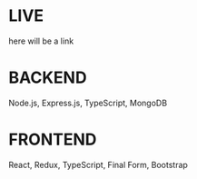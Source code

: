 # LIVE

here will be a link

# BACKEND

Node.js, Express.js, TypeScript, MongoDB

# FRONTEND

React, Redux, TypeScript, Final Form, Bootstrap

